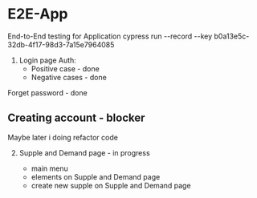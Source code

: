 # E2E-App
End-to-End testing for Application
cypress run --record --key b0a13e5c-32db-4f17-98d3-7a15e7964085
1. Login page
   Auth:
   - Positive case - done
   - Negative cases - done
 
 Forget password - done
 
 Creating account - blocker
 -------
 Maybe later i doing refactor code
 
 2. Supple and Demand page - in progress
    
    -  main menu
    - elements on Supple and Demand page
    - create new supple on Supple and Demand page